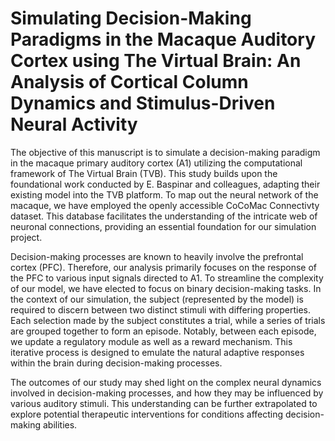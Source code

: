# Simulating Decision-Making Paradigms in the Macaque Auditory Cortex using The Virtual Brain: An Analysis of Cortical Column Dynamics and Stimulus-Driven Neural Activity


The objective of this manuscript is to simulate a decision-making paradigm in the macaque primary auditory cortex (A1) utilizing the computational framework of The Virtual Brain (TVB). This study builds upon the foundational work conducted by E. Baspinar and colleagues, adapting their existing model into the TVB platform.
To map out the neural network of the macaque, we have employed the openly accessible CoCoMac Connectivty dataset. This database facilitates the understanding of the intricate web of neuronal connections, providing an essential foundation for our simulation project.

Decision-making processes are known to heavily involve the prefrontal cortex (PFC). Therefore, our analysis primarily focuses on the response of the PFC to various input signals directed to A1. To streamline the complexity of our model, we have elected to focus on binary decision-making tasks. In the context of our simulation, the subject (represented by the model) is required to discern between two distinct stimuli with differing properties.
Each selection made by the subject constitutes a trial, while a series of trials are grouped together to form an episode. Notably, between each episode, we update a regulatory module as well as a reward mechanism. This iterative process is designed to emulate the natural adaptive responses within the brain during decision-making processes.

The outcomes of our study may shed light on the complex neural dynamics involved in decision-making processes, and how they may be influenced by various auditory stimuli. This understanding can be further extrapolated to explore potential therapeutic interventions for conditions affecting decision-making abilities.
